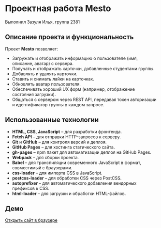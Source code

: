 # Проектная работа Mesto

Выполнил Зазуля Илья, группа 2381

## Описание проекта и функциональность

Проект **Mesto** позволяет:
- Загружать и отображать информацию о пользователе (имя, описание, аватар) с сервера.
- Получать и отображать карточки, добавленные студентами группы.
- Добавлять и удалять карточки.
- Ставить и снимать лайки на карточках.
- Обновлять аватар пользователя.
- Обеспечивать хороший UX форм (например, отображение состояния загрузки).
- Общаться с сервером через REST API, передавая токен авторизации и идентификатор группы в каждом запросе.

## Использованные технологии

- **HTML, CSS, JavaScript** – для разработки фронтенда.
- **Fetch API** – для отправки HTTP-запросов к серверу.
- **Git** и **GitHub** – для контроля версий и деплоя.
- **GitHub Pages** – для хостинга статического сайта.
- **gh-pages** – npm пакет для автоматизации деплоя на GitHub Pages.
- **Webpack** – для сборки проекта.
- **Babel** – для транспиляции современного JavaScript в формат, совместимый с браузерами.
- **css-loader** – для импорта CSS в JavaScript.
- **postcss-loader** – для обработки CSS через PostCSS.
- **autoprefixer** – для автоматического добавления вендорных префиксов к CSS.
- **html-loader** – для загрузки и обработки HTML-файлов.

## Демо

[Открыть сайт в браузере](https://ascens1ve.github.io/mesto-project/)
